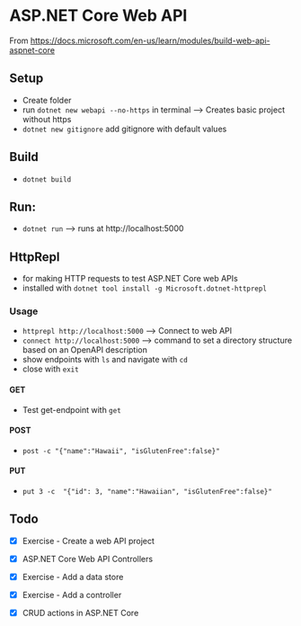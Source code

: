# ASP.NET Core Web API
From https://docs.microsoft.com/en-us/learn/modules/build-web-api-aspnet-core

## Setup
* Create folder
* run `dotnet new webapi --no-https` in terminal --> Creates basic project without https
* `dotnet new gitignore` add gitignore with default values

## Build
* `dotnet build` 

## Run:
* `dotnet run` --> runs at http://localhost:5000

## HttpRepl
* for making HTTP requests to test ASP.NET Core web APIs
* installed with `dotnet tool install -g Microsoft.dotnet-httprepl`

### Usage
* `httprepl http://localhost:5000` --> Connect to web API
* `connect http://localhost:5000` --> command to set a directory structure based on an OpenAPI description
* show endpoints with `ls` and navigate with `cd`
* close with `exit`

#### GET
* Test get-endpoint with `get`

#### POST
* `post -c "{"name":"Hawaii", "isGlutenFree":false}"`

#### PUT
* `put 3 -c  "{"id": 3, "name":"Hawaiian", "isGlutenFree":false}"`

## Todo
- [x] Exercise - Create a web API project
- [x] ASP.NET Core Web API Controllers
- [x] Exercise - Add a data store
- [x] Exercise - Add a controller
- [x] CRUD actions in ASP.NET Core


